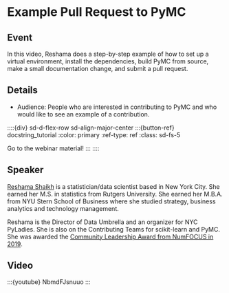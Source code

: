 # Example Pull Request to PyMC

## Event
In this video, Reshama does a step-by-step example of how to set up a virtual environment, install the dependencies, build PyMC from source, make a small documentation change, and submit a pull request.

## Details

- Audience: People who are interested in contributing to PyMC and who would like to see an example of a contribution.

::::{div} sd-d-flex-row sd-align-major-center
:::{button-ref} docstring_tutorial
:color: primary
:ref-type: ref
:class: sd-fs-5

Go to the webinar material!
:::
::::

## Speaker

[Reshama Shaikh](https://reshamas.github.io) is a statistician/data scientist based in New York City. She earned her M.S. in statistics from Rutgers University. She earned her M.B.A. from NYU Stern School of Business where she studied strategy, business analytics and technology management.  

Reshama is the Director of Data Umbrella and an organizer for NYC PyLadies. She is also on the Contributing Teams for scikit-learn and PyMC.  She was awarded the [Community Leadership Award from NumFOCUS in 2019](https://reshamas.github.io/on-receiving-2019-community-leadership-award-from-numfocus/).

## Video

:::{youtube} NbmdFJsnuuo
:::
